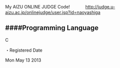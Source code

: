 My AIZU ONLINE JUDGE Code!　　
　
<http://judge.u-aizu.ac.jp/onlinejudge/user.jsp?id=naoyashiga>

####Programming Language
---
C

・Registered Date　　

Mon May 13 2013
